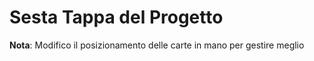 # Sesta Tappa del Progetto

**Nota**: Modifico il posizionamento delle carte in mano per gestire meglio 
